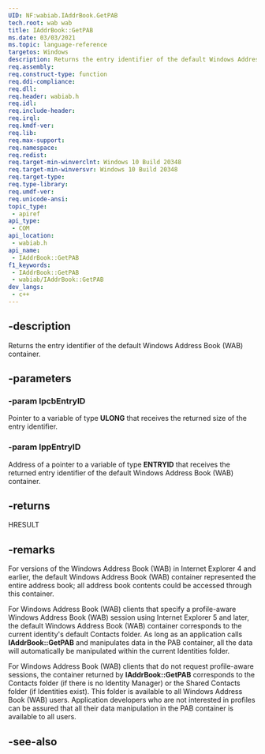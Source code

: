 ```yaml
---
UID: NF:wabiab.IAddrBook.GetPAB
tech.root: wab wab 
title: IAddrBook::GetPAB
ms.date: 03/03/2021
ms.topic: language-reference
targetos: Windows
description: Returns the entry identifier of the default Windows Address Book (WAB) container.
req.assembly: 
req.construct-type: function
req.ddi-compliance: 
req.dll: 
req.header: wabiab.h
req.idl: 
req.include-header: 
req.irql: 
req.kmdf-ver: 
req.lib: 
req.max-support: 
req.namespace: 
req.redist: 
req.target-min-winverclnt: Windows 10 Build 20348
req.target-min-winversvr: Windows 10 Build 20348
req.target-type: 
req.type-library: 
req.umdf-ver: 
req.unicode-ansi: 
topic_type:
 - apiref
api_type:
 - COM
api_location:
 - wabiab.h
api_name:
 - IAddrBook::GetPAB
f1_keywords:
 - IAddrBook::GetPAB
 - wabiab/IAddrBook::GetPAB
dev_langs:
 - c++
---
```


## -description

Returns the entry identifier of the default Windows Address Book (WAB) container.

## -parameters

### -param lpcbEntryID

Pointer to a variable of type **ULONG** that receives the returned size of the entry identifier.

### -param lppEntryID

Address of a pointer to a variable of type **ENTRYID** that receives the returned entry identifier of the default Windows Address Book (WAB) container.

## -returns

HRESULT

## -remarks

For versions of the Windows Address Book (WAB) in Internet Explorer 4 and earlier, the default Windows Address Book (WAB) container represented the entire address book; all address book contents could be accessed through this container.

For Windows Address Book (WAB) clients that specify a profile-aware Windows Address Book (WAB) session using Internet Explorer 5 and later, the default Windows Address Book (WAB) container corresponds to the current identity's 
default Contacts folder. As long as an application calls **IAddrBook::GetPAB** and manipulates data in the PAB container, 
all the data will automatically be manipulated within the current Identities 
folder.

For Windows Address Book (WAB) clients that do not request profile-aware sessions, the container returned by **IAddrBook::GetPAB** corresponds to the Contacts folder (if there is no Identity Manager) or the Shared Contacts folder (if Identities exist). This folder is available to all Windows Address Book (WAB) users. Application developers who are not interested in profiles can be assured that all their data manipulation in the PAB container is available to all users.

## -see-also

